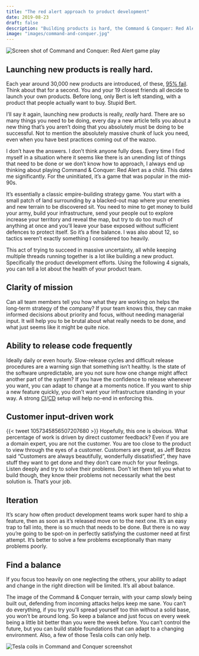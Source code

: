 ```yaml
---
title: "The red alert approach to product development"
date: 2019-08-23
draft: false
description: "Building products is hard, the Command & Conquer: Red Alert approach to product development keeps me sane."
image: "images/command-and-conquer.jpg"
---
```


![Screen shot of Command and Conquer: Red Alert game play](/images/command-and-conquer.jpg)

## Launching new products is really hard.

Each year around 30,000 new products are introduced, of these, [95% fail](https://hbswk.hbs.edu/item/clay-christensens-milkshake-marketing). Think about that for a second. You and your 19 closest friends all decide to launch your own products. Before long, only Bert is left standing, with a product that people actually want to buy. Stupid Bert.

I’ll say it again, launching new products is really, _really_ hard. There are so many things you need to be doing, every day a new article tells you about a new thing that’s you aren’t doing that you absolutely must be doing to be successful. Not to mention the absolutely massive chunk of luck you need, even when you have best practices coming out of the wazoo.

I don’t have the answers. I don’t think anyone fully does. Every time I find myself in a situation where it seems like there is an unending list of things that need to be done or we don’t know how to approach, I always end up thinking about playing Command & Conquer: Red Alert as a child. This dates me significantly. For the uninitiated, it’s a game that was popular in the mid-90s.

It’s essentially a classic empire-building strategy game. You start with a small patch of land surrounding by a blacked-out map where your enemies and new terrain to be discovered sit. You need to mine to get money to build your army, build your infrastructure, send your people out to explore increase your territory and reveal the map, but try to do too much of anything at once and you’ll leave your base exposed without sufficient defences to protect itself. So it’s a fine balance. I was also about 12, so tactics weren’t exactly something I considered too heavily.

This act of trying to succeed in massive uncertainty, all while keeping multiple threads running together is a lot like building a new product. Specifically the product development efforts. Using the following 4 signals, you can tell a lot about the health of your product team.

## Clarity of mission

Can all team members tell you how what they are working on helps the long-term strategy of the company? If your team knows this, they can make informed decisions about priority and focus, without needing managerial input. It will help you to be brutal about what really needs to be done, and what just seems like it might be quite nice.

## Ability to release code frequently

Ideally daily or even hourly. Slow-release cycles and difficult release procedures are a warning sign that something isn’t healthy. Is the state of the software unpredictable, are you not sure how one change might affect another part of the system? If you have the confidence to release whenever you want, you can adapt to change at a moments notice. If you want to ship a new feature quickly, you don’t want your infrastructure standing in your way. A strong [CI](https://en.wikipedia.org/wiki/Continuous_integration)/[CD](https://en.wikipedia.org/wiki/Continuous_delivery) setup will help no-end in enforcing this.

## Customer input-driven work

{{< tweet 1057345856507207680 >}}
Hopefully, this one is obvious. What percentage of work is driven by direct customer feedback? Even if you are a domain expert, you are not the customer. You are too close to the product to view through the eyes of a customer. Customers are great, as Jeff Bezos said “Customers are always beautifully, wonderfully dissatisfied”, they have stuff they want to get done and they don’t care much for your feelings. Listen deeply and try to solve their problems. Don’t let them tell you what to build though, they know their problems not necessarily what the best solution is. That’s your job.

## Iteration

It’s scary how often product development teams work super hard to ship a feature, then as soon as it’s released move on to the next one. It’s an easy trap to fall into, there is so much that needs to be done. But there is no way you’re going to be spot-on in perfectly satisfying the customer need at first attempt. It’s better to solve a few problems exceptionally than many problems poorly.

## Find a balance

If you focus too heavily on one neglecting the others, your ability to adapt and change in the right direction will be limited. It’s all about balance.

The image of the Command & Conquer terrain, with your camp slowly being built out, defending from incoming attacks helps keep me sane. You can’t do everything, if you try you’ll spread yourself too thin without a solid base, you won’t be around long. So keep a balance and just focus on every week being a little bit better than you were the week before. You can’t control the future, but you can build stable foundations that can adapt to a changing environment. Also, a few of those Tesla coils can only help.

![Tesla coils in Command and Conquer screenshot](/images/tesla-coil.jpg)
